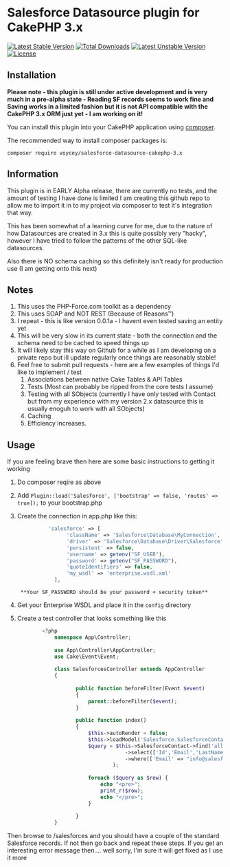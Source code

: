 # Salesforce Datasource plugin for CakePHP 3.x
[![Latest Stable Version](https://poser.pugx.org/voycey/salesforce-datasource-cakephp-3.x/v/stable)](https://packagist.org/packages/voycey/salesforce-datasource-cakephp-3.x) [![Total Downloads](https://poser.pugx.org/voycey/salesforce-datasource-cakephp-3.x/downloads)](https://packagist.org/packages/voycey/salesforce-datasource-cakephp-3.x) [![Latest Unstable Version](https://poser.pugx.org/voycey/salesforce-datasource-cakephp-3.x/v/unstable)](https://packagist.org/packages/voycey/salesforce-datasource-cakephp-3.x) [![License](https://poser.pugx.org/voycey/salesforce-datasource-cakephp-3.x/license)](https://packagist.org/packages/voycey/salesforce-datasource-cakephp-3.x)

## Installation

**Please note - this plugin is still under active development and is very much in a pre-alpha state - Reading SF records seems to work fine and Saving works in a limited fashion but it is not API compatible with the CakePHP 3.x ORM just yet - I am working on it!**
    
You can install this plugin into your CakePHP application using [composer](http://getcomposer.org).

The recommended way to install composer packages is:

```
composer require voycey/salesforce-datasource-cakephp-3.x
```

## Information

This plugin is in EARLY Alpha release, there are currently no tests, and the amount of testing I have done is limited
I am creating this github repo to allow me to import it in to my project via composer to test it's integration that way.

This has been somewhat of a learning curve for me, due to the nature of how Datasources are created in 3.x this is quite 
possibly very "hacky", however I have tried to follow the patterns of the other SQL-like datasources.

Also there is NO schema caching so this definitely isn't ready for production use (I am getting onto this next)

## Notes

1. This uses the PHP-Force.com toolkit as a dependency
2. This uses SOAP and NOT REST (Because of Reasons™)
3. I repeat - this is like version 0.0.1a - I havent even tested saving an entity yet
4. This will be very slow in its current state - both the connection and the schema need to be cached to speed things up
5. It will likely stay this way on Github for a while as I am developing on a private repo but ill update regularly once things are reasonably stable!
6. Feel free to submit pull requests - here are a few examples of things I'd like to implement / test
    1. Associations between native Cake Tables & API Tables
    2. Tests (Most can probably be ripped from the core tests I assume)
    3. Testing with all SObjects (currently I have only tested with Contact but from my experience with my version 2.x datasource this is usually enoguh to work with all SObjects)
    4. Caching
    5. Efficiency increases.
    
    
    
## Usage

If you are feeling brave then here are some basic instructions to getting it working

1. Do composer reqire as above
2. Add ```Plugin::load('Salesforce', ['bootstrap' => false, 'routes' => true]);``` to your bootstrap.php
3. Create the connection in app.php like this:

    ```php
              'salesforce' => [
                    'className' => 'Salesforce\Database\MyConnection',
                    'driver' => 'Salesforce\Database\Driver\Salesforce',
                    'persistent' => false,
                    'username' => getenv("SF_USER"),
                    'password' => getenv("SF_PASSWORD"),
                    'quoteIdentifiers' => false,
                    'my_wsdl' => 'enterprise.wsdl.xml'
                ],
    ```

        **Your SF_PASSWORD should be your password + security token**
 
4. Get your Enterprise WSDL and place it in the ```config``` directory
5. Create a test controller that looks something like this

    ```php
            <?php
                namespace App\Controller;
                   
                use App\Controller\AppController;
                use Cake\Event\Event;
                   
                class SalesforcesController extends AppController 
                {
                   
                       public function beforeFilter(Event $event)
                       {
                           parent::beforeFilter($event);
                       }
                       
                       public function index()
                       {
                           $this->autoRender = false;
                           $this->loadModel('Salesforce.SalesforceContact');
                           $query = $this->SalesforceContact->find('all')
                                       ->select(['Id','Email','LastName'])
                                       ->where(['Email' => "info@salesforce.com"]
                                   );
                   
                           foreach ($query as $row) {
                               echo "<pre>";
                               print_r($row);
                               echo "</pre>";
                           }
                   
                       }
                }
    ```        


Then browse to /salesforces and you should have a couple of the standard Salesforce records. If not then go back and repeat these steps. If you get an interesting error message then.... well sorry, I'm sure it will get fixed as I use it more
